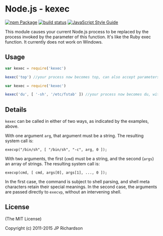 Node.js - kexec
===============

[![npm Package](https://img.shields.io/npm/v/kexec.svg?style=flat-square)](https://www.npmjs.org/package/kexec)
[![build status](https://api.travis-ci.org/jprichardson/node-kexec.svg)](http://travis-ci.org/jprichardson/node-kexec)
[![JavaScript Style Guide](https://img.shields.io/badge/code%20style-standard-brightgreen.svg)](http://standardjs.com/)

This module causes your current Node.js process to be replaced by the process invoked by the parameter of this function. It's like the Ruby exec function. It currently does not work on Windows.


Usage
-----

```js
var kexec = require('kexec')

kexec('top') //your process now becomes top, can also accept parameters in one string
```

```javascript
var kexec = require('kexec')

kexec('du', [ '-sh', '/etc/fstab' ]) //your process now becomes du, with the arguments indicated
```


Details
-------

`kexec` can be called in either of two ways, as indicated by the examples, above.

With one argument `arg`, that argument must be a string.  The resulting system
call is:

    execvp("/bin/sh", [ "/bin/sh", "-c", arg, 0 ]);

With two arguments, the first (`cmd`) must be a string, and the second (`args`) an array of strings.  The resulting
system call is:

    execvp(cmd, [ cmd, args[0], args[1], ..., 0 ]);

In the first case, the command is subject to shell parsing, and shell meta
characters retain their special meanings.  In the second case, the arguments
are passed directly to `execvp`, without an intervening shell.


License
-------

(The MIT License)

Copyright (c) 2011-2015 JP Richardson
